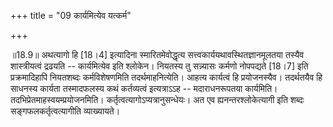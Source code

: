 +++
title = "09 कार्यमित्येव यत्कर्म"

+++
  
  
॥18.9॥ अथत्यागो हि \[18।4\] इत्यादिना स्मारितमेवोद्धृत्य
सत्त्वकार्ययथावस्थितज्ञानमूलतया तस्यैव शास्त्रीयत्वं द्रढयति --
कार्यमित्येव इति श्लोकेन। नियतस्य तु सन्न्यासः कर्मणो नोपपद्यते \[18।7\]
इति प्रक्रमादिहापि नियतशब्दः कर्मविशेषणमिति तदर्थमाहनित्येति। आहत्य
कार्यत्वं हि प्रयोजनस्यैव। तदर्थतयैव हि साधनस्य कार्यता तस्मादफलस्य कथं
कर्तव्यत्वं इत्यत्राऽऽह -- मदाराधनरूपतया कार्यमिति।
तदभिप्रेतमाहस्वयम्प्रयोजनमिति। कर्तृत्वत्यागोऽप्यत्रानुसन्धेयः। अत एव
ह्यनन्तरश्लोकेत्यागी इति शब्दः सङ्गफलकर्तृत्वत्यागीति व्याख्यायते।  
  
